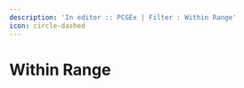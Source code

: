```yaml
---
description: 'In editor :: PCGEx | Filter : Within Range'
icon: circle-dashed
---
```


# Within Range

